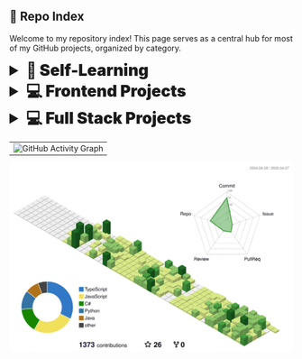 ## 🙋 Repo Index

Welcome to my repository index! This page serves as a central hub for most of my GitHub projects, organized by category.

<details>
<summary style="font-size: 2em; font-weight: 900;">🧠 Self-Learning</summary>

**C# & .NET**
- [Entity Framework Core in .NET](https://github.com/IanD1013/dometrain-efcore-dotnet)
- [C#](https://github.com/IanD1013/csharp-learning)
  - [Getting Started & Deep Dive: C#](https://dometrain.com/course/deep-dive-csharp/)
  - [LINQ in .NET](https://dometrain.com/course/from-zero-to-hero-linq-in-dotnet/)
  - Design Patterns in C#
  - [Asynchronous Programming in C#](https://dometrain.com/course/from-zero-to-hero-asynchronous-programming-in-csharp/)
  - [Dependency Injection in .NET with C#](https://dometrain.com/course/from-zero-to-hero-dependency-injection-in-net/)

**JavaScript & Frontend**
- [Node](https://github.com/IanD1013/vidly-api)
- [JavaScript Unit Testing](https://github.com/IanD1013/javascript-testing-course)
- [React 18 Intermediate Topics](https://github.com/IanD1013/react-intermediate-topics)
- [React Testing](https://github.com/IanD1013/react-testing)
- [Redux](https://github.com/IanD1013/redux-learning)

**Java & Spring**
- [Java](https://github.com/IanD1013/datastructure-algorithms-designpatterns-java)
  - [Fundamentals](https://codewithmosh.com/p/the-ultimate-java-mastery-series)
  - [Data Structures and Algorithms](https://codewithmosh.com/p/data-structures-algorithms)
  - [Design Patterns in Java](https://codewithmosh.com/p/design-patterns)
- [Spring Boot](https://github.com/IanD1013/store-springboot)

**Python & Django**
- [Python](https://github.com/IanD1013/python_projects)
- [Django](https://github.com/IanD1013/storefront-django)
</details>

<details>
<summary style="font-size: 2em; font-weight: 900;">💻 Frontend Projects</summary>

- [Filmpire](https://github.com/IanD1013/filmpire)
- [Gamehub](https://github.com/IanD1013/game-hub)
- [Xora](https://github.com/IanD1013/xora)
- [Meshify](https://github.com/IanD1013/meshify)
- [Currency Graph](https://github.com/IanD1013/currency-exchange-rates-graph)
</details>

<details>
<summary style="font-size: 2em; font-weight: 900;">💻 Full Stack Projects</summary>

- [Rentiful](https://github.com/IanD1013/rentiful)
- [Dev Overflow](https://github.com/IanD1013/dev-overflow)
- [Chirper](https://github.com/IanD1013/chirper)
- [Issue Tracker](https://github.com/IanD1013/issue-tracker)
</details>

<!-- GitHub Activity Graph -->
<table>
  <tr>
    <td>
      <picture>
        <source media="(prefers-color-scheme: dark)" srcset="https://github-readme-activity-graph.vercel.app/graph?username=IanD1013&theme=tokyo-night" />
        <source media="(prefers-color-scheme: light)" srcset="https://github-readme-activity-graph.vercel.app/graph?username=IanD1013&theme=xcode" />
        <img src="https://github-readme-activity-graph.vercel.app/graph?username=IanD1013&theme=tokyo-night" alt="GitHub Activity Graph" />
      </picture>
    </td>
  </tr>
</table>


<!-- GitHub 3D Contribution Graph -->
<picture>
  <source media="(prefers-color-scheme: dark)" srcset="./profile-3d-contrib/profile-night-rainbow.svg" />
  <source media="(prefers-color-scheme: light)" srcset="./profile-3d-contrib/profile-green-animate.svg" />
  <img alt="3D Contribution Graph" src="./profile-3d-contrib/profile-green-animate.svg" />
</picture>




